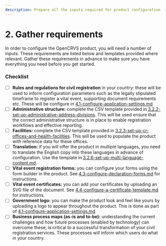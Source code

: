 ```yaml
---
description: Prepare all the inputs required for product configuration.
---
```


# 2. Gather requirements

In order to configure the OpenCRVS product, you will need a number of inputs. These requirements are listed below and templates provided where relevant. Gather these requirements in advance to make sure you have everything you need before you get started.&#x20;

### Checklist

* [ ] **Rules and regulations for civil registration** in your country: these will be used to inform configuration parameters such as the legally stipulated timeframe to register a vital event, supporting document requirements etc. These will be configure in [4.1-configure-application-settings.md](4.-functional-configuration/4.1-configure-application-settings.md "mention")
* [ ] **Administrative structure:** complete the CSV template provided in [3.2.2-set-up-administrative-address-divisions](3.-installation/3.2-set-up-your-own-country-configuration/3.2.2-set-up-administrative-address-divisions/ "mention"). This will be used ensure that the correct administrative structure is in place to enable registration workflows and effective reporting.
* [ ] **Facilities:** complete the CSV template provided in [3.2.3-set-up-cr-offices-and-health-facilities](3.-installation/3.2-set-up-your-own-country-configuration/3.2.3-set-up-cr-offices-and-health-facilities/ "mention"). This will be used to populate the product with reference data for these offices.
* [ ] **Translation:** if you will offer the product in multiple languages, you need to translate the English copy into these languages in advance of configuration. Use the template in [3.2.6-set-up-multi-language-content.md](3.-installation/3.2-set-up-your-own-country-configuration/3.2.6-set-up-multi-language-content.md "mention").
* [ ] **Vital event registration forms:** you can configure your forms using the form builder in the product. See [4.3-configure-declaration-forms.md](4.-functional-configuration/4.3-configure-declaration-forms.md "mention") for instructions.
* [ ] **Vital event certificates:** you can add your certificates by uploading an SVG file of the document. See [4.4-configure-a-certificate-template.md](4.-functional-configuration/4.4-configure-a-certificate-template.md "mention") for instructions.
* [ ] **Government logo:** you can make the product look and feel like yours by uploading a logo to appear throughout the product. This is done as part of [4.1-configure-application-settings.md](4.-functional-configuration/4.1-configure-application-settings.md "mention")
* [ ] **Business process maps (as-is and to-be):** understanding the current challenges and how future processes (enabled by technology) can overcome these, is critical to a successful transformation of your civil registration services. These processes will inform which users do what in your country.
